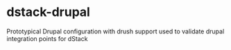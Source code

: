# dstack-drupal
Prototypical Drupal configuration with drush support used to validate drupal integration points for dStack
